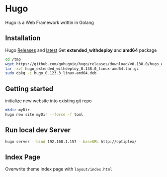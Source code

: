 # Hugo
Hugo is a Web Framework writtin in Golang
## Installation
Hugo [Releases](https://github.com/gohugoio/hugo/releases) and [latest](https://github.com/gohugoio/hugo/releases/latest)
Get __extended_withdeploy__ and __amd64__ package
```sh
cd /tmp
wget https://github.com/gohugoio/hugo/releases/download/v0.138.0/hugo_extended_withdeploy_0.138.0_linux-amd64.tar.gz
tar -xvf hugo_extended_withdeploy_0.138.0_linux-amd64.tar.gz
sudo dpkg -i hugo_0.123.3_linux-amd64.deb 
 ```
## Getting started
initialize new website into existing git repo
```sh
mkdir myDir
hugo new site myDir --force -f toml
```
## Run local dev Server
```sh
hugo server --bind 192.168.1.157 --baseURL http://optiplex/
```
## Index Page
Overwrite theme index page with `layout/index.html`
